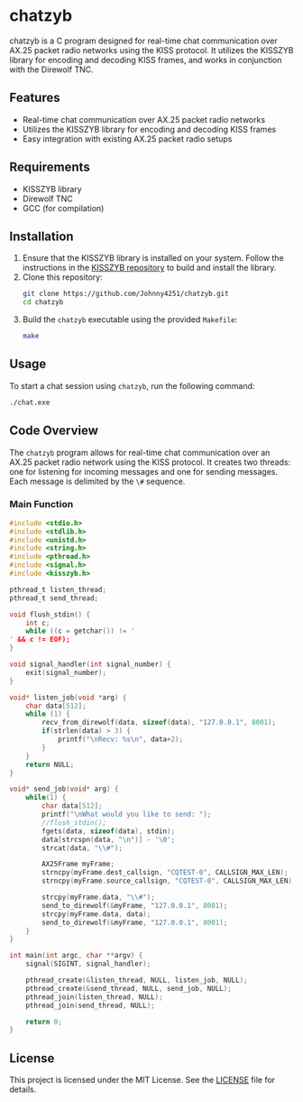 
# chatzyb

chatzyb is a C program designed for real-time chat communication over AX.25 packet radio networks using the KISS protocol. It utilizes the KISSZYB library for encoding and decoding KISS frames, and works in conjunction with the Direwolf TNC.

## Features

- Real-time chat communication over AX.25 packet radio networks
- Utilizes the KISSZYB library for encoding and decoding KISS frames
- Easy integration with existing AX.25 packet radio setups

## Requirements

- KISSZYB library
- Direwolf TNC
- GCC (for compilation)

## Installation

1. Ensure that the KISSZYB library is installed on your system. Follow the instructions in the [KISSZYB repository](https://github.com/Johnny4251/KISSZYB) to build and install the library.
2. Clone this repository:
    ```sh
    git clone https://github.com/Johnny4251/chatzyb.git
    cd chatzyb
    ```
3. Build the `chatzyb` executable using the provided `Makefile`:
    ```sh
    make
    ```

## Usage

To start a chat session using `chatzyb`, run the following command:

```sh
./chat.exe
```

## Code Overview

The `chatzyb` program allows for real-time chat communication over an AX.25 packet radio network using the KISS protocol. It creates two threads: one for listening for incoming messages and one for sending messages. Each message is delimited by the `\#` sequence.

### Main Function

```c
#include <stdio.h>
#include <stdlib.h>
#include <unistd.h>
#include <string.h>
#include <pthread.h>
#include <signal.h>
#include <kisszyb.h>

pthread_t listen_thread;
pthread_t send_thread;

void flush_stdin() {
    int c;
    while ((c = getchar()) != '
' && c != EOF);
}

void signal_handler(int signal_number) {
    exit(signal_number);
}

void* listen_job(void *arg) {
    char data[512];
    while (1) {
        recv_from_direwolf(data, sizeof(data), "127.0.0.1", 8001);
        if(strlen(data) > 3) {
            printf("\nRecv: %s\n", data+2);
        }
    }
    return NULL;
}

void* send_job(void* arg) {
    while(1) {
        char data[512];
        printf("\nWhat would you like to send: ");
        //flush_stdin();
        fgets(data, sizeof(data), stdin);
        data[strcspn(data, "\n")] - '\0';
        strcat(data, "\\#");

        AX25Frame myFrame;
        strncpy(myFrame.dest_callsign, "CQTEST-0", CALLSIGN_MAX_LEN);
        strncpy(myFrame.source_callsign, "CQTEST-0", CALLSIGN_MAX_LEN);

        strcpy(myFrame.data, "\\#");
        send_to_direwolf(&myFrame, "127.0.0.1", 8001);
        strcpy(myFrame.data, data);
        send_to_direwolf(&myFrame, "127.0.0.1", 8001);
    }
}

int main(int argc, char **argv) {
    signal(SIGINT, signal_handler);

    pthread_create(&listen_thread, NULL, listen_job, NULL);
    pthread_create(&send_thread, NULL, send_job, NULL);
    pthread_join(listen_thread, NULL);
    pthread_join(send_thread, NULL);

    return 0;
}
```

## License

This project is licensed under the MIT License. See the [LICENSE](LICENSE) file for details.

